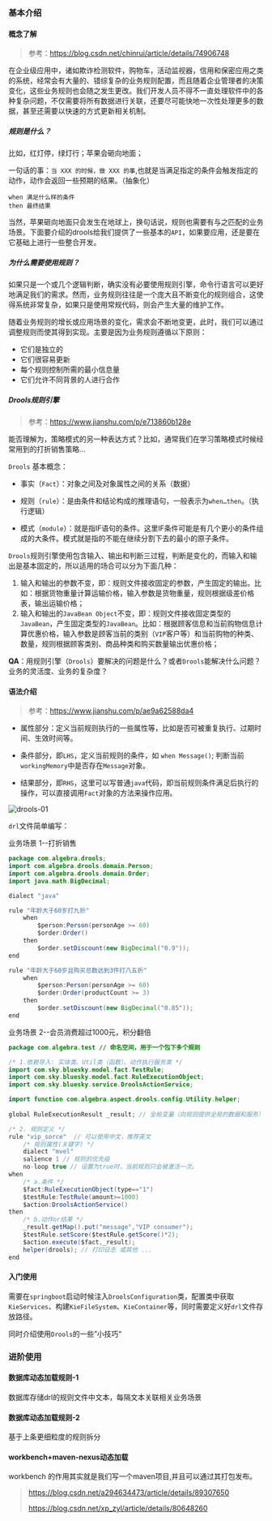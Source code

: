 ### 基本介绍

#### 概念了解

> 参考：https://blog.csdn.net/chinrui/article/details/74906748

在企业级应用中，诸如欺诈检测软件，购物车，活动监视器，信用和保密应用之类的系统，经常会有大量的、错综复杂的业务规则配置，而且随着企业管理者的决策变化，这些业务规则也会随之发生更改。我们开发人员不得不一直处理软件中的各种复杂问题，不仅需要将所有数据进行关联，还要尽可能快地一次性处理更多的数据，甚至还需要以快速的方式更新相关机制。

##### 规则是什么？

比如，红灯停，绿灯行；苹果会砸向地面；

一句话的事：`当 XXX 的时候，做 XXX 的事`,也就是当满足指定的条件会触发指定的动作，动作会返回一些预期的结果。（抽象化）

```
when 满足什么样的条件
then 最终结果
```

当然，苹果砸向地面只会发生在地球上，换句话说，规则也需要有与之匹配的业务场景。下面要介绍的drools给我们提供了一些基本的`API`，如果要应用，还是要在它基础上进行一些整合开发。

##### 为什么需要使用规则？

如果只是一个或几个逻辑判断，确实没有必要使用规则引擎，命令行语言可以更好地满足我们的需求。然而，业务规则往往是一个庞大且不断变化的规则组合，这使得系统非常复杂，如果只是使用常规代码，则会产生大量的维护工作。

随着业务规则的增长或应用场景的变化，需求会不断地变更，此时，我们可以通过调整规则而使其得到实现。主要是因为业务规则遵循以下原则：

- 它们是独立的
- 它们很容易更新
- 每个规则控制所需的最小信息量
- 它们允许不同背景的人进行合作

##### Drools规则引擎

> 参考：https://www.jianshu.com/p/e713860b128e

能否理解为，策略模式的另一种表达方式？比如，通常我们在学习策略模式时候经常用到的打折销售策略...

`Drools` 基本概念：

- 事实（`Fact`）：对象之间及对象属性之间的关系（数据）

- 规则（`rule`）：是由条件和结论构成的推理语句，一般表示为`when…then`。（执行逻辑）

- 模式（`module`）：就是指IF语句的条件。这里IF条件可能是有几个更小的条件组成的大条件。模式就是指的不能在继续分割下去的最小的原子条件。

`Drools`规则引擎使用包含输入、输出和判断三过程，判断是变化的，而输入和输出是基本固定的，所以适用的场合可以分为下面几种：

1. 输入和输出的参数不变，即：规则文件接收固定的参数，产生固定的输出。比如：根据货物重量计算运输价格，输入参数是货物重量，规则根据级差价格表，输出运输价格；
2. 输入和输出的`JavaBean Object`不变，即：规则文件接收固定类型的`JavaBean`，产生固定类型的`JavaBean`。比如：根据顾客信息和当前购物信息计算优惠价格，输入参数是顾客当前的类别（`VIP`客户等）和当前购物的种类、数量，规则根据顾客类别、商品种类和购买数量输出优惠价格；

**QA**：用规则引擎（`Drools`）要解决的问题是什么？或者`Drools`能解决什么问题？业务的灵活度、业务的复杂度？

#### 语法介绍

> 参考：https://www.jianshu.com/p/ae9a62588da4

- 属性部分：定义当前规则执行的一些属性等，比如是否可被重复执行、过期时间、生效时间等。

- 条件部分，即`LHS`，定义当前规则的条件，如  `when Message()`; 判断当前`workingMemory`中是否存在`Message`对象。

- 结果部分，即`RHS`，这里可以写普通`java`代码，即当前规则条件满足后执行的操作，可以直接调用`Fact`对象的方法来操作应用。

![drools-01](./pic-annex/drools-01.jpg)

`drl`文件简单编写：

业务场景 1--打折销售

```java
package com.algebra.drools;
import com.algebra.drools.domain.Person;
import com.algebra.drools.domain.Order;
import java.math.BigDecimal;

dialect "java"

rule "年龄大于60岁打九折"
    when
        $person:Person(personAge >= 60)
        $order:Order()
    then
        $order.setDiscount(new BigDecimal("0.9"));
end

rule "年龄大于60岁且购买总数达到3件打八五折"
    when
        $person:Person(personAge >= 60)
        $order:Order(productCount >= 3)
    then
        $order.setDiscount(new BigDecimal("0.85"));
end
```

业务场景 2--会员消费超过1000元，积分翻倍

```java
package com.algebra.test // 命名空间，用于一个包下多个规则

/* 1.依赖导入: 实体类、Util类（函数）、动作执行服务类 */
import com.sky.bluesky.model.fact.TestRule;
import com.sky.bluesky.model.fact.RuleExecutionObject;
import com.sky.bluesky.service.DroolsActionService;

import function com.algebra.aspect.drools.config.Utility.helper;
    
global RuleExecutionResult _result; // 全局变量（向规则提供全局的数据和服务）

/* 2. 规则定义 */
rule "vip_sorce"  // 可以使用中文，推荐英文
    /* 规则属性(关键字) */
    dialect "mvel"
    salience 1 // 规则的优先级
    no-loop true // 设置为true时，当前规则只会被激活一次。
when 
    /* a.条件 */
    $fact:RuleExecutionObject(type=="1")
    $testRule:TestRule(amount>=1000)
    $action:DroolsActionService()
then 
    /* b.动作or结果 */
    _result.getMap().put("message","VIP consumer");
	$testRule.setScore($testRule.getScore()*2);
	$action.execute($fact,_result);
	helper(drools); // 打印日志 或其他 ...
end
```

#### 入门使用

[^ps]: 结合spring boot的demo演示--直接在项目中编写drl文件

需要在`springboot`启动时候注入`DroolsConfiguration`类，配置类中获取`KieServices`、构建`KieFileSystem`、`KieContainer`等，同时需要定义好`drl`文件存放路径。

同时介绍使用`Drools`的一些”小技巧“

### 进阶使用

#### 数据库动态加载规则-1

[^ps]: 结合spring boot的demo演示--模拟读数据库的场景

数据库存储drl的规则文件中文本，每隔文本关联相关业务场景

#### 数据库动态加载规则-2

[^ps]: 结合spring boot的demo演示--细化到规则条件

基于上条更细粒度的规则拆分

#### workbench+maven-nexus动态加载

[^ps]: 结合spring boot的demo演示--单独将规则文件进行编译发布

workbench 的作用其实就是我们写一个maven项目,并且可以通过其打包发布。

> https://blog.csdn.net/a294634473/article/details/89307650
>
> https://blog.csdn.net/xp_zyl/article/details/80648260